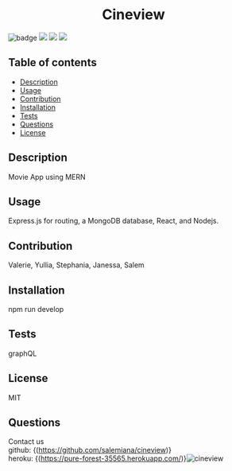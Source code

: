 <h1 align="center">Cineview</h1>

![badge](https://img.shields.io/badge/license-MIT-brightgreen)
![](https://img.shields.io/badge/Database-MongoDB-yellow?style=flat-square&logo=mongoDB)
![](https://img.shields.io/badge/npm%20package-express-orange?style=flat-square&logo=npm) 
![](https://img.shields.io/badge/npm%20package-mongoose-cyan?style=flat-square&logo=npm) 

## Table of contents
- [Description](#description)
- [Usage](#usage)
- [Contribution](#contribution)
- [Installation](#installation)
- [Tests](#tests)
- [Questions](#questions)
- [License](#license)
    
    
## Description
Movie App using MERN

## Usage
Express.js for routing, a MongoDB database, React, and Nodejs.

## Contribution
Valerie, Yullia, Stephania, Janessa, Salem

## Installation
npm run develop

## Tests
graphQL

## License
MIT


## Questions
Contact us<br />
github: {(https://github.com/salemiana/cineview)}<br />
heroku: {(https://pure-forest-35565.herokuapp.com/)}![cineview](https://user-images.githubusercontent.com/101297588/186561970-0b778a00-d3df-4084-bd36-e4a7b2f78ec3.png)
